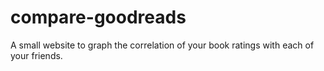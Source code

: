 compare-goodreads
=================

A small website to graph the correlation of your book ratings with each of your friends.

